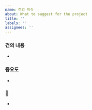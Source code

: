 ```yaml
---
name: 건의 이슈
about: What to suggest for the project
title: ''
labels: ''
assignees: ''
---
```


### 건의 내용
-

### 중요도
-

### 🎸
-
